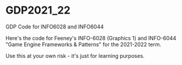 # GDP2021_22
GDP Code for INFO6028 and INFO6044

Here's the code for Feeney's INFO-6028 (Graphics 1) and INFO-6044 "Game Engine Frameworks & Patterns" for the 2021-2022 term. 

Use this at your own risk - it's just for learning purposes. 
